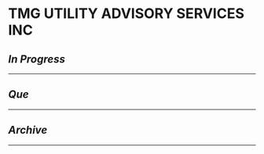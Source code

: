 # TMG UTILITY ADVISORY SERVICES INC

## *In Progress*

--------------------

## *Que*

-----------------------------------
## *Archive*

-----------------------------------

